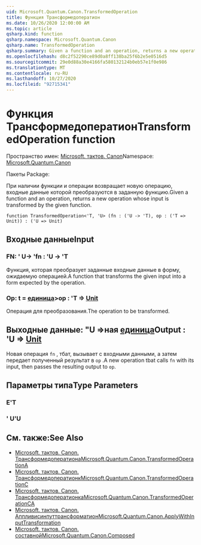 ```yaml
---
uid: Microsoft.Quantum.Canon.TransformedOperation
title: Функция Трансформедоператион
ms.date: 10/26/2020 12:00:00 AM
ms.topic: article
qsharp.kind: function
qsharp.namespace: Microsoft.Quantum.Canon
qsharp.name: TransformedOperation
qsharp.summary: Given a function and an operation, returns a new operation whose input is transformed by the given function.
ms.openlocfilehash: d8c2f52290ce89d0a8ff138ba25f6b2e5e0516d5
ms.sourcegitcommit: 29e0d88a30e4166fa580132124b0eb57e1f0e986
ms.translationtype: MT
ms.contentlocale: ru-RU
ms.lasthandoff: 10/27/2020
ms.locfileid: "92715341"
---
```

# <a name="transformedoperation-function"></a><span data-ttu-id="57b70-102">Функция Трансформедоператион</span><span class="sxs-lookup"><span data-stu-id="57b70-102">TransformedOperation function</span></span>

<span data-ttu-id="57b70-103">Пространство имен: [Microsoft. тактов. Canon](xref:Microsoft.Quantum.Canon)</span><span class="sxs-lookup"><span data-stu-id="57b70-103">Namespace: [Microsoft.Quantum.Canon](xref:Microsoft.Quantum.Canon)</span></span>

<span data-ttu-id="57b70-104">Пакеты [](https://nuget.org/packages/)</span><span class="sxs-lookup"><span data-stu-id="57b70-104">Package: [](https://nuget.org/packages/)</span></span>


<span data-ttu-id="57b70-105">При наличии функции и операции возвращает новую операцию, входные данные которой преобразуются в заданную функцию.</span><span class="sxs-lookup"><span data-stu-id="57b70-105">Given a function and an operation, returns a new operation whose input is transformed by the given function.</span></span>

```qsharp
function TransformedOperation<'T, 'U> (fn : ('U -> 'T), op : ('T => Unit)) : ('U => Unit)
```


## <a name="input"></a><span data-ttu-id="57b70-106">Входные данные</span><span class="sxs-lookup"><span data-stu-id="57b70-106">Input</span></span>

### <a name="fn--u---t"></a><span data-ttu-id="57b70-107">FN: ' U-> '</span><span class="sxs-lookup"><span data-stu-id="57b70-107">fn : 'U -> 'T</span></span>

<span data-ttu-id="57b70-108">Функция, которая преобразует заданные входные данные в форму, ожидаемую операцией.</span><span class="sxs-lookup"><span data-stu-id="57b70-108">A function that transforms the given input into a form expected by the operation.</span></span>


### <a name="op--t--unit"></a><span data-ttu-id="57b70-109">Op: t = [единица](xref:microsoft.quantum.lang-ref.unit)></span><span class="sxs-lookup"><span data-stu-id="57b70-109">op : 'T => [Unit](xref:microsoft.quantum.lang-ref.unit)</span></span> 

<span data-ttu-id="57b70-110">Операция для преобразования.</span><span class="sxs-lookup"><span data-stu-id="57b70-110">The operation to be transformed.</span></span>



## <a name="output--u--unit"></a><span data-ttu-id="57b70-111">Выходные данные: "U =>ная [единица](xref:microsoft.quantum.lang-ref.unit)</span><span class="sxs-lookup"><span data-stu-id="57b70-111">Output : 'U => [Unit](xref:microsoft.quantum.lang-ref.unit)</span></span> 

<span data-ttu-id="57b70-112">Новая операция `fn` , тбат, вызывает с входными данными, а затем передает полученный результат в `op` .</span><span class="sxs-lookup"><span data-stu-id="57b70-112">A new operation tbat calls `fn` with its input, then passes the resulting output to `op`.</span></span>

## <a name="type-parameters"></a><span data-ttu-id="57b70-113">Параметры типа</span><span class="sxs-lookup"><span data-stu-id="57b70-113">Type Parameters</span></span>

### <a name="t"></a><span data-ttu-id="57b70-114">Е</span><span class="sxs-lookup"><span data-stu-id="57b70-114">'T</span></span>


### <a name="u"></a><span data-ttu-id="57b70-115">' U</span><span class="sxs-lookup"><span data-stu-id="57b70-115">'U</span></span>



## <a name="see-also"></a><span data-ttu-id="57b70-116">См. также:</span><span class="sxs-lookup"><span data-stu-id="57b70-116">See Also</span></span>

- [<span data-ttu-id="57b70-117">Microsoft. тактов. Canon. Трансформедоператиона</span><span class="sxs-lookup"><span data-stu-id="57b70-117">Microsoft.Quantum.Canon.TransformedOperationA</span></span>](xref:Microsoft.Quantum.Canon.TransformedOperationA)
- [<span data-ttu-id="57b70-118">Microsoft. тактов. Canon. Трансформедоператионк</span><span class="sxs-lookup"><span data-stu-id="57b70-118">Microsoft.Quantum.Canon.TransformedOperationC</span></span>](xref:Microsoft.Quantum.Canon.TransformedOperationC)
- [<span data-ttu-id="57b70-119">Microsoft. тактов. Canon. Трансформедоператионка</span><span class="sxs-lookup"><span data-stu-id="57b70-119">Microsoft.Quantum.Canon.TransformedOperationCA</span></span>](xref:Microsoft.Quantum.Canon.TransformedOperationCA)
- [<span data-ttu-id="57b70-120">Microsoft. тактов. Canon. Аппливисинпуттрансформатион</span><span class="sxs-lookup"><span data-stu-id="57b70-120">Microsoft.Quantum.Canon.ApplyWithInputTransformation</span></span>](xref:Microsoft.Quantum.Canon.ApplyWithInputTransformation)
- [<span data-ttu-id="57b70-121">Microsoft. тактов. Canon. составной</span><span class="sxs-lookup"><span data-stu-id="57b70-121">Microsoft.Quantum.Canon.Composed</span></span>](xref:Microsoft.Quantum.Canon.Composed)